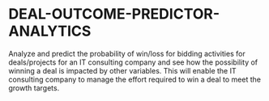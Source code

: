 # DEAL-OUTCOME-PREDICTOR-ANALYTICS
Analyze and predict the probability of win/loss for bidding activities for deals/projects for an IT consulting company and see how the possibility of winning a deal is impacted by other variables. This will enable the IT consulting company to manage the effort required to win a deal to meet the growth targets.

